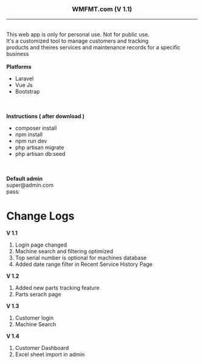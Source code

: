 <h3 align="center"><b>WMFMT.com (V 1.1)</b></h3>
<hr>
<br>
This web app is only for personal use. Not for public use. <br>
It's a customized tool to manage customers and tracking <br>
products and theires services and maintenance records for a specific business
<br>
<br>
<b>Platforms</b>
<ul>
    <li>Laravel</li>
    <li>Vue Js</li>
    <li>Bootstrap</li>
</ul>

<br>
<br>
<b>Instructions ( after download )</b>
<ul>
    <li>composer install</li>
    <li>npm install</li>
    <li>npm run dev</li>
    <li>php artisan migrate</li>
    <li>php artisan db:seed</li>
</ul>

<br>
<br>
<b>Default admin</b>
<br>
super@admin.com
<br>
pass: 


<h1><b>Change Logs</b></h1>
<p><b>V 1.1</b></p>
<ol>
    <li>Login page changed</li>
    <li>Machine search and filtering optimized</li>
    <li>Top serial number is optional for machines database</li>
    <li>Added date range filter in Recent Service History Page</li>
</ol>

<p><b>V 1.2</b></p>
<ol>
    <li>Added new parts tracking feature</li>
    <li>Parts serach page</li>
</ol>

<p><b>V 1.3</b></p>
<ol>
    <li>Customer login</li>
    <li>Machine Search</li>
</ol>

<p><b>V 1.4</b></p>
<ol>
    <li>Customer Dashboard</li>
    <li>Excel sheet import in admin</li>
</ol>

